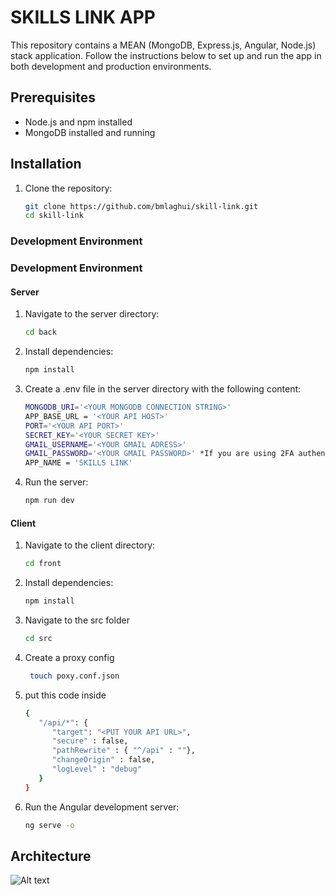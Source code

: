 # SKILLS LINK APP

This repository contains a  MEAN (MongoDB, Express.js, Angular, Node.js) stack application. Follow the instructions below to set up and run the app in both development and production environments.

## Prerequisites

- Node.js and npm installed
- MongoDB installed and running

## Installation

1. Clone the repository:

   ```bash
   git clone https://github.com/bmlaghui/skill-link.git
   cd skill-link

### Development Environment

### Development Environment

#### Server

1. Navigate to the server directory:

   ```bash
   cd back

2. Install dependencies:

   ```bash
   npm install  

3. Create a .env file in the server directory with the following content:

   ```bash
   MONGODB_URI='<YOUR MONGODB CONNECTION STRING>'
   APP_BASE_URL = '<YOUR API HOST>' 
   PORT='<YOUR API PORT>'
   SECRET_KEY='<YOUR SECRET KEY>'
   GMAIL_USERNAME='<YOUR GMAIL ADRESS>'
   GMAIL_PASSWORD='<YOUR GMAIL PASSWORD>' *If you are using 2FA authentification with gmail, put the application password*
   APP_NAME = 'SKILLS LINK'

4. Run the server:

   ```bash
   npm run dev

#### Client

1. Navigate to the client directory:

   ```bash
   cd front

2. Install dependencies:

   ```bash
   npm install  

3. Navigate to the src folder

   ```bash
   cd src

4. Create a proxy config

   ```bash
    touch poxy.conf.json

5. put this code inside

   ```bash
   {
      "/api/*": {
         "target": "<PUT YOUR API URL>",
         "secure" : false,
         "pathRewrite" : { "^/api" : ""},
         "changeOrigin" : false,
         "logLevel" : "debug"
      }
   }

6. Run the Angular development server:

   ```bash
   ng serve -o


## Architecture

![Alt text](./documentation/image.png)